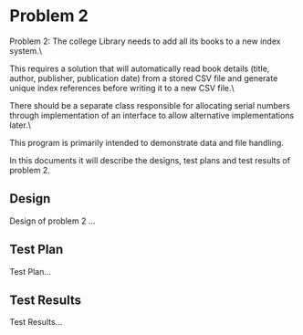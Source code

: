# Problem 2
Problem 2: The college Library needs to add all its books to a new index system.\ 

This requires a solution that will automatically read book details (title, author, publisher, publication date) from a stored CSV file and generate unique index references before writing it to a new CSV file.\

There should be a separate class responsible for allocating serial numbers through implementation of an interface to allow alternative implementations later.\

This program is primarily intended to demonstrate data and file handling. 

In this documents it will describe the designs, test plans and test results of problem 2.

## Design 
Design of problem 2 ...

## Test Plan
Test Plan...

## Test Results
Test Results...